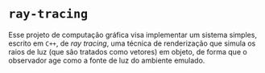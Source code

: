 # `ray-tracing`  

Esse projeto de computação gráfica visa implementar um sistema simples, escrito em `C++`, de _ray tracing_, uma técnica de renderização que simula os raios de luz (que são tratados como vetores) em objeto, de forma que o observador age como a fonte de luz do ambiente emulado. 
